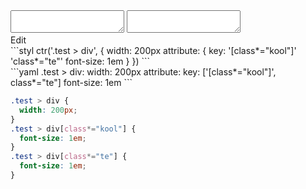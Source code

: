 <div data-size="225" class="code-cont" data-example="multiple-key">
    <div class="code">
        <div class="code-wrap">
            <textarea id="stylus"></textarea>
            <textarea id="css"></textarea>
            <div class="edit-code">
                <span>Edit</span>
            </div>
        </div>
    </div>
</div>


<div data-size="225" data-examples="stylus"></div>
```styl
ctr('.test > div', {
  width: 200px
  attribute: {
    key: '[class*="kool"]' 'class*="te"'
    font-size: 1em
  }
})
```

<div data-size="225" data-examples="yaml"></div>
```yaml
.test > div:
  width: 200px
  attribute:
    key: ['[class*="kool"]', class*="te"]
    font-size: 1em
```

```css
.test > div {
  width: 200px;
}
.test > div[class*="kool"] {
  font-size: 1em;
}
.test > div[class*="te"] {
  font-size: 1em;
}
```
<div class="cf"></div>
